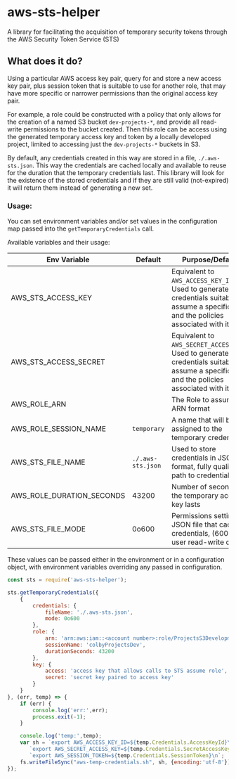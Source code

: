 # aws-sts-helper

A library for facilitating the acquisition of temporary security tokens through the AWS Security Token Service (STS)

## What does it do?

Using a particular AWS access key pair, query for and store a new access key pair, plus session token that is suitable to use for another role, that may have more specific or narrower permissions than the original access key pair.

For example, a role could be constructed with a policy that only allows for the creation of a named S3 bucket `dev-projects-*`, and provide all read-write permissions to the bucket created. Then this role can be access using the generated temporary access key and token by a locally developed project, limited to accessing just the `dev-projects-*` buckets in S3.

By default, any credentials created in this way are stored in a file, `./.aws-sts.json`. This way the credentials are cached locally and available to reuse for the duration that the temporary credentials last. This library will look for the existence of the stored credentials and if they are still valid (not-expired) it will return them instead of generating a new set.

### Usage:

You can set environment variables and/or set values in the configuration map passed into the `getTemporaryCredentials` call.

Available variables and their usage:

| Env Variable    | Default     | Purpose/Default |
|-----------------------|-------------------------------------|-----------------------------------------------------------------|
| AWS_STS_ACCESS_KEY    | | Equivalent to `AWS_ACCESS_KEY_ID`. Used to generate credentials suitable to assume a specific role and the policies associated with it. |
| AWS_STS_ACCESS_SECRET | | Equivalent to `AWS_SECRET_ACCESS_KEY`. Used to generate credentials suitable to assume a specific role and the policies associated with it. |
| AWS_ROLE_ARN          | | The Role to assume in ARN format|
| AWS_ROLE_SESSION_NAME | `temporary` |  A name that will be assigned to the temporary credentials |
| AWS_STS_FILE_NAME | `./.aws-sts.json` | Used to store credentials in JSON format, fully qualified path to credential file|
| AWS_ROLE_DURATION_SECONDS | 43200 | Number of seconds the temporary access key lasts|
| AWS_STS_FILE_MODE | 0o600 | Permissions setting on JSON file that caches credentials, (600 is user read-write only) |

These values can be passed either in the environment or in a configuration object, with environment variables overriding any passed in configuration.

```javascript
const sts = require('aws-sts-helper');

sts.getTemporaryCredentials({
    {
        credentials: {
            fileName: './.aws-sts.json',
            mode: 0o600
        },
        role: {
            arn: 'arn:aws:iam::<account number>:role/ProjectsS3Development',
            sessionName: 'colbyProjectsDev',
            durationSeconds: 43200
        },
        key: {
            access: 'access key that allows calls to STS assume role',
            secret: 'secret key paired to access key'
        }
    }
}, (err, temp) => {
    if (err) {
        console.log('err:',err);
        process.exit(-1);
    }

    console.log('temp:',temp);
    var sh = `export AWS_ACCESS_KEY_ID=${temp.Credentials.AccessKeyId}\n` +
       `export AWS_SECRET_ACCESS_KEY=${temp.Credentials.SecretAccessKey}\n` +
       `export AWS_SESSION_TOKEN=${temp.Credentials.SessionToken}\n`;
    fs.writeFileSync("aws-temp-credentials.sh", sh, {encoding:'utf-8'});
});
```

